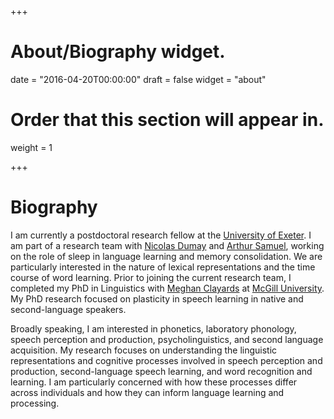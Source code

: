 +++

# About/Biography widget.
date = "2016-04-20T00:00:00"
draft = false
widget = "about"

# Order that this section will appear in.
weight = 1

+++

# Biography
I am currently a postdoctoral research fellow at the [University of Exeter](http://psychology.exeter.ac.uk). I am part of a research team with [Nicolas Dumay](http://psychology.exeter.ac.uk/staff/index.php?web_id=Nicolas_Dumay) and [Arthur Samuel](https://www.stonybrook.edu/commcms/psychology/faculty/faculty_profiles/asamuel), working on the role of sleep in language learning and memory consolidation. We are particularly interested in the nature of lexical representations and the time course of word learning. Prior to joining the current research team, I completed my PhD in Linguistics with [Meghan Clayards](http://speechlearning.lab.mcgill.ca) at [McGill University](https://www.mcgill.ca/linguistics/). My PhD research focused on plasticity in speech learning in native and second-language speakers. 

Broadly speaking, I am interested in phonetics, laboratory phonology, speech perception and production, psycholinguistics, and second language acquisition. My research focuses on understanding the linguistic representations and cognitive processes involved in speech perception and production, second-language speech learning, and word recognition and learning. I am particularly concerned with how these processes differ across individuals and how they can inform language learning and processing.
